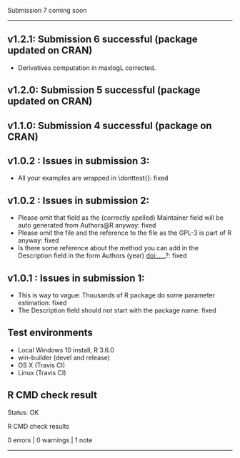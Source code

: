 Submission 7 coming soon

----------------------------------------------------------------
## v1.2.1: Submission 6 successful (package updated on CRAN)

* Derivatives computation in maxlogL corrected.

## v1.2.0: Submission 5 successful (package updated on CRAN)

## v1.1.0: Submission 4 successful (package on CRAN)

## v1.0.2 : Issues in submission 3:

* All your examples are wrapped in \donttest{}: fixed

## v1.0.2 : Issues in submission 2:

* Please omit that field as the (correctly spelled) Maintainer field will
  be auto generated from Authors@R anyway: fixed
* Please omit the file and the reference to the file as the GPL-3 is part
  of R anyway: fixed
* Is there some reference about the method you can add in the Description 
  field in the form Authors (year) <doi:.....>?: fixed

## v1.0.1 : Issues in submission 1:

* This is way to vague: Thousands of R package do some parameter estimation: fixed
* The Description field should not start with the package name: fixed


## Test environments

* Local Windows 10 install, R 3.6.0
* win-builder (devel and release)
* OS X (Travis CI)
* Linux (Travis CI)

## R CMD check result

Status: OK

R CMD check results

0 errors | 0 warnings | 1 note

----------------------------------------------------------------
